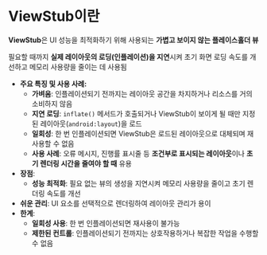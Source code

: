 # ViewStub이란

**ViewStub**은 UI 성능을 최적화하기 위해 사용되는 **가볍고 보이지 않는 플레이스홀더 뷰**

필요할 때까지 **실제 레이아웃의 로딩(인플레이션)을 지연**시켜 초기 화면 로딩 속도를 개선하고 메모리 사용량을 줄이는 데 사용됨

- **주요 특징 및 사용 사례:**
    - **가벼움**: 인플레이션되기 전까지는 레이아웃 공간을 차지하거나 리소스를 거의 소비하지 않음
    - **지연 로딩**: `inflate()` 메서드가 호출되거나 ViewStub이 보이게 될 때만 지정된 레이아웃(`android:layout`)을 로드
    - **일회성**: 한 번 인플레이션되면 ViewStub은 로드된 레이아웃으로 대체되며 재사용할 수 없음
    - **사용 사례**: 오류 메시지, 진행률 표시줄 등 **조건부로 표시되는 레이아웃**이나 **초기 렌더링 시간을 줄여야 할 때** 유용
- **장점**:
    - **성능 최적화**: 필요 없는 뷰의 생성을 지연시켜 메모리 사용량을 줄이고 초기 렌더링 속도를 개선
- **쉬운 관리**: UI 요소를 선택적으로 렌더링하여 레이아웃 관리가 용이
- **한계**:
    - **일회성 사용**: 한 번 인플레이션되면 재사용이 불가능
    - **제한된 컨트롤**: 인플레이션되기 전까지는 상호작용하거나 복잡한 작업을 수행할 수 없음